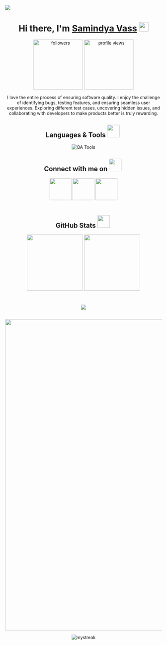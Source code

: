 <img src="https://github.com/Anmol-Baranwal/Cool-GIFs-For-GitHub/assets/74038190/d48893bd-0757-481c-8d7e-ba3e163feae7" />
<h1 align="center">
Hi there, I'm <a href="https://www.yushi.dev/" target="_blank" rel="noreferrer">Samindya Vass</a> <img src="https://user-images.githubusercontent.com/74038190/214644152-52f47eb3-5e31-4f47-8758-05c9468d5596.gif" width="30">
</h1>
 
<i class="fab fa-pinterest"></i>
 
<p align="center">
  <img alt="followers" title="Follow me on Github" src="https://img.shields.io/github/followers/samindyauv?color=blue&style=for-the-badge&logo=github&label=Followers" width="160"/>
  <img alt="profile views" title="Profile views" src="https://komarev.com/ghpvc/?username=samindyauv&color=blue&style=for-the-badge&label=Profile+Views" width="160"/>
</p>






 
<div align="center">
I love the entire process of ensuring software quality. I enjoy the challenge of identifying bugs, testing features, and ensuring seamless user experiences. Exploring different test cases, uncovering hidden issues, and collaborating with developers to make products better is truly rewarding.
</div>
<div align="center">
<h2>Languages & Tools <img src="https://github.com/Anmol-Baranwal/Cool-GIFs-For-GitHub/assets/74038190/fa83eeb9-f4e2-4d85-93f0-688af11babf8" width="40">&nbsp;</h2>
<img src="https://skillicons.dev/icons?i=github,selenium,gherkin,cypress,python,java,javascript,postman,vscode,git,idea,sentry,jenkins,npm,nodejs" alt="QA Tools" title="QA Tools"/>
</div>
 
 
<div align="center">
<h2>Connect with me on <img src="https://github.com/Anmol-Baranwal/Cool-GIFs-For-GitHub/assets/74038190/a2605358-6b87-44ab-87fb-20dcdc5f9ef2" width="40">&nbsp;</h2>
<a href="www.linkedin.com/in/samindya-umayangani" target="_blank"><img src="https://user-images.githubusercontent.com/74038190/235294012-0a55e343-37ad-4b0f-924f-c8431d9d2483.gif" width="70"></a>
<a href="https://www.instagram.com/samindya_1" target="_blank"><img src="https://user-images.githubusercontent.com/74038190/235294013-a33e5c43-a01c-43f6-b44d-a406d8b4ab75.gif" width="70"></a>
<a href="https://web.facebook.com/samindya.umayangani" target="_blank"><img src="https://user-images.githubusercontent.com/74038190/235294010-ec412ef5-e3da-4efa-b1d4-0ab4d4638755.gif" width="70"></a>
<!-- <img src="https://user-images.githubusercontent.com/74038190/235294011-b8074c31-9097-4a65-a594-4151b58743a8.gif" width="70"> -->
</div>
<br>
 
 
<h2 align="center">GitHub Stats     <img src="https://github.com/Anmol-Baranwal/Cool-GIFs-For-GitHub/assets/74038190/2c0eef4b-7b75-42bd-9722-4bea97a2d532" width="40">&nbsp;</h2> 
<p align="center">
<img height="180em" src="https://github-readme-stats.vercel.app/api/top-langs?username=samindyauv&show_icons=true&locale=en&layout=compact&theme=tokyonight" align = "center"/>
<img height="180em" src="https://github-readme-stats.vercel.app/api?username=samindyauv&count_private=true&show_icons=true&theme=tokyonight" align = "center"/>
</p> 
<br>
 
<p align="center">
<img src="https://github-profile-trophy.vercel.app/?username=samindyauv&theme=tokyonight" />
</p>
 
<br>
<img src="https://user-images.githubusercontent.com/74038190/212744287-14f66c13-5458-40dc-9244-8ff533fc8f4a.gif" width="1000">
<p align="center">
<img src="https://readme-typing-svg.demolab.com/?lines=Thanks+For+Visiting+Enjoy+Your+Day+~!;" alt="mystreak"/>
</p>
